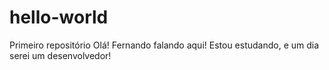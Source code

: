 # hello-world
Primeiro repositório
Olá!
Fernando falando aqui! 
Estou estudando, e um dia serei um desenvolvedor!
